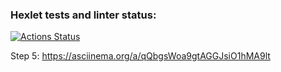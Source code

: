### Hexlet tests and linter status:
[![Actions Status](https://github.com/funnyDevGirl/java-project-71/actions/workflows/hexlet-check.yml/badge.svg)](https://github.com/funnyDevGirl/java-project-71/actions)

Step 5:
https://asciinema.org/a/qQbgsWoa9gtAGGJsiO1hMA9lt
